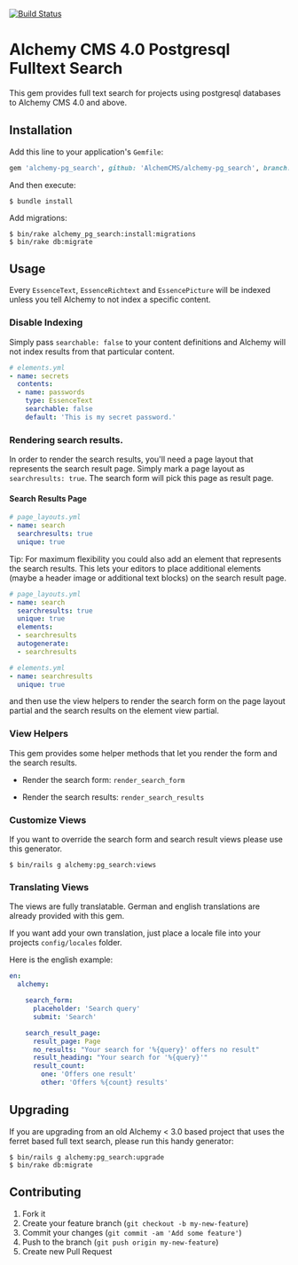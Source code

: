 [![Build Status](https://travis-ci.org/AlchemyCMS/alchemy-pg_search.svg?branch=master)](https://travis-ci.org/AlchemyCMS/alchemy-pg_search)

# Alchemy CMS 4.0 Postgresql Fulltext Search

This gem provides full text search for projects using postgresql databases to Alchemy CMS 4.0 and above.

## Installation

Add this line to your application's `Gemfile`:

```ruby
gem 'alchemy-pg_search', github: 'AlchemCMS/alchemy-pg_search', branch: 'master'
```

And then execute:

```shell
$ bundle install
```

Add migrations:

```shell
$ bin/rake alchemy_pg_search:install:migrations
$ bin/rake db:migrate
```

## Usage

Every `EssenceText`, `EssenceRichtext` and `EssencePicture` will be indexed unless you tell Alchemy to not index a specific content.

### Disable Indexing

Simply pass `searchable: false` to your content definitions and Alchemy will not index results from that particular content.

```yaml
# elements.yml
- name: secrets
  contents:
  - name: passwords
    type: EssenceText
    searchable: false
    default: 'This is my secret password.'
```

### Rendering search results.

In order to render the search results, you'll need a page layout that represents the search result page. Simply mark a page layout as `searchresults: true`. The search form will pick this page as result page.

#### Search Results Page

```yaml
# page_layouts.yml
- name: search
  searchresults: true
  unique: true
```

Tip: For maximum flexibility you could also add an element that represents the search results. This lets your editors to place additional elements (maybe a header image or additional text blocks) on the search result page.

```yaml
# page_layouts.yml
- name: search
  searchresults: true
  unique: true
  elements:
  - searchresults
  autogenerate:
  - searchresults

# elements.yml
- name: searchresults
  unique: true
```

and then use the view helpers to render the search form on the page layout partial and the search results on the element view partial.

### View Helpers

This gem provides some helper methods that let you render the form and the search results.

* Render the search form:
  `render_search_form`

* Render the search results:
  `render_search_results`

### Customize Views

If you want to override the search form and search result views please use this generator.

```shell
$ bin/rails g alchemy:pg_search:views
```

### Translating Views

The views are fully translatable. German and english translations are already provided with this gem.

If you want add your own translation, just place a locale file into your projects `config/locales` folder.

Here is the english example:

```yaml
en:
  alchemy:

    search_form:
      placeholder: 'Search query'
      submit: 'Search'

    search_result_page:
      result_page: Page
      no_results: "Your search for '%{query}' offers no result"
      result_heading: "Your search for '%{query}'"
      result_count:
        one: 'Offers one result'
        other: 'Offers %{count} results'
```

## Upgrading

If you are upgrading from an old Alchemy < 3.0 based project that uses the ferret based full text search, please run this handy generator:

```shell
$ bin/rails g alchemy:pg_search:upgrade
$ bin/rake db:migrate
```

## Contributing

1. Fork it
2. Create your feature branch (`git checkout -b my-new-feature`)
3. Commit your changes (`git commit -am 'Add some feature'`)
4. Push to the branch (`git push origin my-new-feature`)
5. Create new Pull Request
